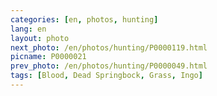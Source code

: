 ```yaml
---
categories: [en, photos, hunting]
lang: en
layout: photo
next_photo: /en/photos/hunting/P0000119.html
picname: P0000021
prev_photo: /en/photos/hunting/P0000049.html
tags: [Blood, Dead Springbock, Grass, Ingo]
---
```

